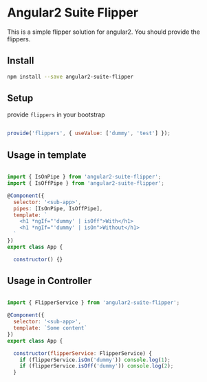# Angular2 Suite Flipper

This is a simple flipper solution for angular2. You should provide the flippers.

Install
---------

```bash
npm install --save angular2-suite-flipper
```
Setup
---------

provide `flippers` in your bootstrap

```javascript

provide('flippers', { useValue: ['dummy', 'test'] });
```

Usage in template
---------

```javascript

import { IsOnPipe } from 'angular2-suite-flipper';
import { IsOffPipe } from 'angular2-suite-flipper';

@Component({
  selector: '<sub-app>',
  pipes: [IsOnPipe, IsOffPipe],
  template: `
    <h1 *ngIf="'dummy' | isOff">With</h1>
    <h1 *ngIf="'dummy' | isOn">Without</h1>
  `
})
export class App {

  constructor() {}
```

Usage in Controller
---------

```javascript

import { FlipperService } from 'angular2-suite-flipper';

@Component({
  selector: '<sub-app>',
  template: `Some content`
})
export class App {

  constructor(flipperService: FlipperService) {
    if (flipperService.isOn('dummy')) console.log(1);
    if (flipperService.isOff('dummy')) console.log(2);
  }
```
